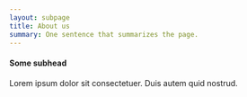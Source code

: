 ```yaml
---
layout: subpage
title: About us
summary: One sentence that summarizes the page.
---
```


#### Some subhead

Lorem ipsum dolor sit consectetuer. Duis autem quid nostrud.
